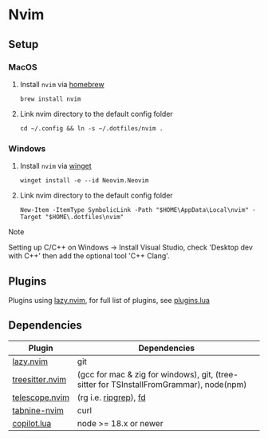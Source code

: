 # Nvim

## Setup

### MacOS

1. Install `nvim` via [homebrew](https://brew.sh)

   ```shell
   brew install nvim
   ```

2. Link nvim directory to the default config folder

   ```shell
   cd ~/.config && ln -s ~/.dotfiles/nvim .
   ```

### Windows

1. Install `nvim` via [winget](https://winget.run/)

   ```shell
   winget install -e --id Neovim.Neovim
   ```

2. Link nvim directory to the default config folder

   ```shell
   New-Item -ItemType SymbolicLink -Path "$HOME\AppData\Local\nvim" -Target "$HOME\.dotfiles\nvim"
   ```

> [!NOTE]  
> Setting up C/C++ on Windows -> Install Visual Studio, check 'Desktop dev with C++' then add the optional tool 'C++ Clang'.

## Plugins

Plugins using [lazy.nvim](https://github.com/folke/lazy.nvim), for full list of plugins, see [plugins.lua](./lua/user/plugins.lua)

## Dependencies

| Plugin                                                                | Dependencies                                                                                    |
| --------------------------------------------------------------------- | ----------------------------------------------------------------------------------------------- |
| [lazy.nvim](https://github.com/folke/lazy.nvim)                       | git                                                                                             |
| [treesitter.nvim](https://github.com/nvim-treesitter/nvim-treesitter) | (gcc for mac & zig for windows), git, (tree-sitter for TSInstallFromGrammar), node(npm)         |
| [telescope.nvim](https://github.com/nvim-telescope/telescope.nvim)    | (rg i.e. [ripgrep](https://github.com/BurntSushi/ripgrep)), [fd](https://github.com/sharkdp/fd) |
| [tabnine-nvim](https://github.com/codota/tabnine-nvim)                | curl                                                                                            |
| [copilot.lua](https://github.com/zbirenbaum/copilot.lua)              | node >= 18.x or newer                                                                           |
